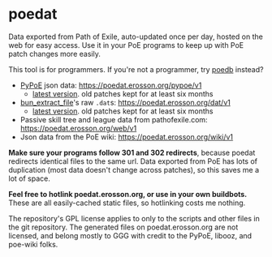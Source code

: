 # poedat

Data exported from Path of Exile, auto-updated once per day, hosted on the web for easy access. Use it in your PoE programs to keep up with PoE patch changes more easily.

This tool is for programmers. If you're not a programmer, try [poedb](https://poedb.tw/) instead?

* [PyPoE](https://github.com/OmegaK2/PyPoE) json data: https://poedat.erosson.org/pypoe/v1
  * [latest version](https://poedat.erosson.org/pypoe/v1/latest.json). old patches kept for at least six months
* [bun_extract_file](https://github.com/zao/ooz)'s raw `.dat`s: https://poedat.erosson.org/dat/v1
  * [latest version](https://poedat.erosson.org/dat/v1/latest.json). old patches kept for at least six months
* Passive skill tree and league data from pathofexile.com: https://poedat.erosson.org/web/v1
* Json data from the PoE wiki: https://poedat.erosson.org/wiki/v1

**Make sure your programs follow 301 and 302 redirects**, because poedat redirects identical files to the same url. Data exported from PoE has lots of duplication (most data doesn't change across patches), so this saves me a lot of space.

**Feel free to hotlink poedat.erosson.org, or use in your own buildbots.** These are all easily-cached static files, so hotlinking costs me nothing.

The repository's GPL license applies to only to the scripts and other files in the git repository. The generated files on poedat.erosson.org are not licensed, and belong mostly to GGG with credit to the PyPoE, libooz, and poe-wiki folks.
